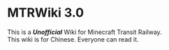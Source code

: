 # MTRWiki 3.0  
This is a ***Unofficial*** Wiki for Minecraft Transit Railway.  
This wiki is for Chinese.  Everyone can read it.  

